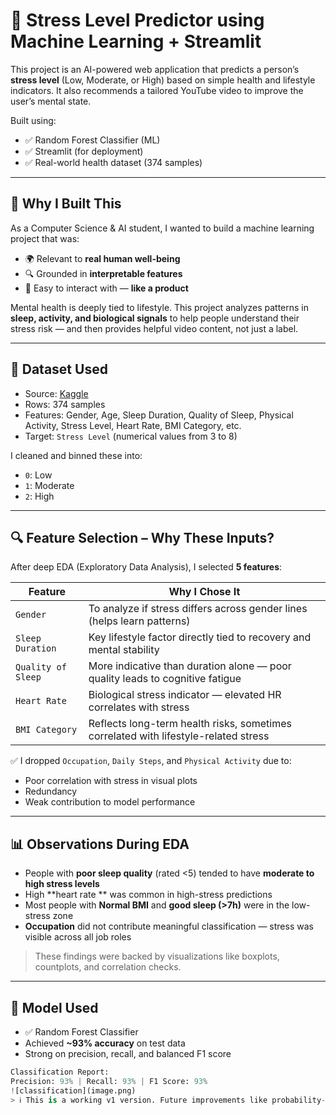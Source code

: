 # 🧠 Stress Level Predictor using Machine Learning + Streamlit

This project is an AI-powered web application that predicts a person’s **stress level** (Low, Moderate, or High) based on simple health and lifestyle indicators. It also recommends a tailored YouTube video to improve the user’s mental state.

Built using:
- ✅ Random Forest Classifier (ML)
- ✅ Streamlit (for deployment)
- ✅ Real-world health dataset (374 samples)

---

## 📌 Why I Built This

As a Computer Science & AI student, I wanted to build a machine learning project that was:
- 🌍 Relevant to **real human well-being**
- 🔍 Grounded in **interpretable features**
- 📱 Easy to interact with — **like a product**

Mental health is deeply tied to lifestyle. This project analyzes patterns in **sleep, activity, and biological signals** to help people understand their stress risk — and then provides helpful video content, not just a label.

---

## 🔢 Dataset Used

- Source: [Kaggle](https://www.kaggle.com/datasets/uom190346a/sleep-health-and-lifestyle-dataset)
- Rows: 374 samples
- Features: Gender, Age, Sleep Duration, Quality of Sleep, Physical Activity, Stress Level, Heart Rate, BMI Category, etc.
- Target: `Stress Level` (numerical values from 3 to 8)

I cleaned and binned these into:
- `0`: Low
- `1`: Moderate
- `2`: High

---

## 🔍 Feature Selection – Why These Inputs?

After deep EDA (Exploratory Data Analysis), I selected **5 features**:

| Feature | Why I Chose It |
|---------|----------------|
| `Gender` | To analyze if stress differs across gender lines (helps learn patterns) |
| `Sleep Duration` | Key lifestyle factor directly tied to recovery and mental stability |
| `Quality of Sleep` | More indicative than duration alone — poor quality leads to cognitive fatigue |
| `Heart Rate` | Biological stress indicator — elevated HR correlates with stress |
| `BMI Category` | Reflects long-term health risks, sometimes correlated with lifestyle-related stress |

✅ I dropped `Occupation`, `Daily Steps`, and `Physical Activity` due to:
- Poor correlation with stress in visual plots
- Redundancy
- Weak contribution to model performance

---

## 📊 Observations During EDA

- People with **poor sleep quality** (rated <5) tended to have **moderate to high stress levels**
- High **heart rate ** was common in high-stress predictions
- Most people with **Normal BMI** and **good sleep (>7h)** were in the low-stress zone
- **Occupation** did not contribute meaningful classification — stress was visible across all job roles

> These findings were backed by visualizations like boxplots, countplots, and correlation checks.

---

## 🧠 Model Used

- ✅ Random Forest Classifier
- Achieved **~93% accuracy** on test data
- Strong on precision, recall, and balanced F1 score

```python
Classification Report:
Precision: 93% | Recall: 93% | F1 Score: 93%
![classification](image.png)
> ℹ️ This is a working v1 version. Future improvements like probability-based outputs or a more personalized recommendation engine are part of the roadmap.

